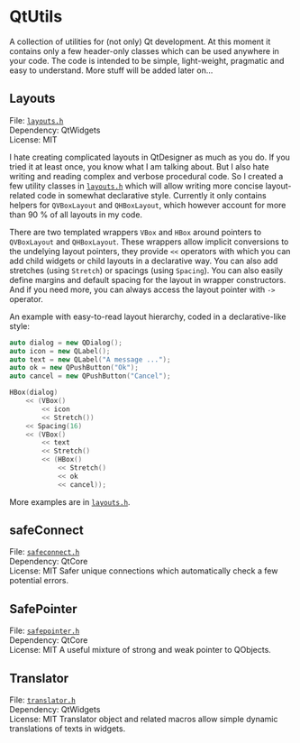 # QtUtils

A collection of utilities for (not only) Qt development. At this moment it contains only a few header-only classes which can be used anywhere in your code. The code is intended to be simple, light-weight, pragmatic and easy to understand. More stuff will be added later on...

Layouts
-------
File: [`layouts.h`](qtutils/layouts.h)<br>
Dependency: QtWidgets<br>
License: MIT

I hate creating complicated layouts in QtDesigner as much as you do. If you tried it at least once, you know what I am talking about. But I also hate writing and reading complex and verbose procedural code. So I created a few utility classes in [`layouts.h`](qtutils/layouts.h) which will allow writing more concise layout-related code in somewhat declarative style. Currently it only contains helpers for `QVBoxLayout` and `QHBoxLayout`, which however account for more than 90 % of all layouts in my code.

There are two templated wrappers `VBox` and `HBox` around pointers to `QVBoxLayout` and `QHBoxLayout`. These wrappers allow implicit conversions to the undelying layout pointers, they provide `<<` operators with which you can add child widgets or child layouts in a declarative way. You can also add stretches (using `Stretch`) or spacings (using `Spacing`). You can also easily define margins and default spacing for the layout in wrapper constructors. And if you need more, you can always access the layout pointer with `->` operator.

An example with easy-to-read layout hierarchy, coded in a declarative-like style:

```cpp
auto dialog = new QDialog();
auto icon = new QLabel();
auto text = new QLabel("A message ...");
auto ok = new QPushButton("Ok");
auto cancel = new QPushButton("Cancel");

HBox(dialog)
    << (VBox() 
        << icon
        << Stretch())
    << Spacing(16)
    << (VBox() 
        << text 
        << Stretch() 
        << (HBox()
            << Stretch()
            << ok
            << cancel));
```

More examples are in [`layouts.h`](qtutils/layouts.h).

safeConnect
-----------
File: [`safeconnect.h`](qtutils/safeconnect.h)<br>
Dependency: QtCore<br>
License: MIT
Safer unique connections which automatically check a few potential errors.

SafePointer
-----------
File: [`safepointer.h`](qtutils/safepointer.h)<br>
Dependency: QtCore<br>
License: MIT
A useful mixture of strong and weak pointer to QObjects.

Translator
-----------
File: [`translator.h`](qtutils/translator.h)<br>
Dependency: QtWidgets<br>
License: MIT
Translator object and related macros allow simple dynamic translations of texts in widgets.

